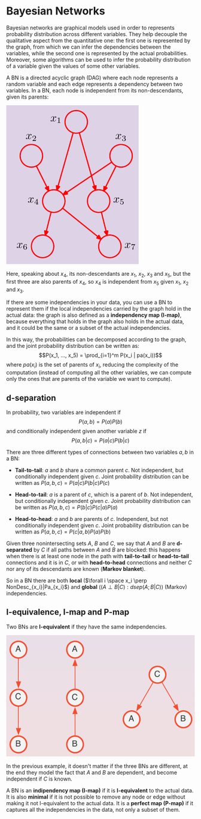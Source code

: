 # Bayesian Networks

Bayesian networks are graphical models used in order to represents probability distribution across different variables. They help decouple the qualitative aspect from the quantitative one: the first one is represented by the graph, from which we can infer the dependencies between the variables, while the second one is represented by the actual probabilities. Moreover, some algorithms can be used to infer the probability distribution of a variable given the values of some other variables.

A BN is a directed acyclic graph (DAG) where each node represents a random variable and each edge represents a dependency between two variables. In a BN, each node is independent from its non-descendants, given its parents:

![Alt text](assets/bn.png)

Here, speaking about $x_4$, its non-descendants are $x_1$, $x_2$, $x_3$ and $x_5$, but the first three are also parents of $x_4$, so $x_4$ is independent from $x_5$ given $x_1$, $x_2$ and $x_3$.

If there are some independencies in your data, you can use a BN to represent them if the local independencies carried by the graph hold in the actual data: the graph is also defined as a **independency map (I-map)**, because everything that holds in the graph also holds in the actual data, and it could be the same or a subset of the actual independencies.

In this way, the probabilities can be decomposed according to the graph, and the joint probability distribution can be written as: $$P(x_1, ..., x_5) = \prod_{i=1}^m P(x_i | pa(x_i))$$ where $pa(x_i)$ is the set of parents of $x_i$, reducing the complexity of the computation (instead of computing all the other variables, we can compute only the ones that are parents of the variable we want to compute).

## d-separation

In probability, two variables are independent if $$P(a, b) = P(a)P(b)$$ and conditionally independent given another variable $z$ if $$P(a,b|c) = P(a|c)P(b|c)$$

There are three different types of connections between two variables $a,b$ in a BN:

- **Tail-to-tail**: $a$ and $b$ share a common parent $c$. Not independent, but conditionally independent given $c$. Joint probability distribution can be written as $P(a,b,c) = P(a|c)P(b|c)P(c)$

- **Head-to-tail**: $a$ is a parent of $c$, which is a parent of $b$. Not independent, but conditionally independent given $c$. Joint probability distribution can be written as $P(a,b,c) = P(b|c)P(c|a)P(a)$

- **Head-to-head**: $a$ and $b$ are parents of $c$. Independent, but not conditionally independent given $c$. Joint probability distribution can be written as $P(a,b,c) = P(c|a,b)P(a)P(b)$ 

Given three nonintersecting sets $A$, $B$ and $C$, we say that $A$ and $B$ are **d-separated** by $C$ if all paths between $A$ and $B$ are blocked: this happens when there is at least one node in the path with **tail-to-tail** or **head-to-tail** connections and it is in $C$, or with **head-to-head** connections and neither $C$ nor any of its descendants are known (**Markov blanket**).

So in a BN there are both **local** ($\forall i \space x_i \perp NonDesc_{x_i}|Pa_{x_i}$) and **global** ($(A \perp B|C):dsep(A;B|C)$) (Markov) independencies.

## I-equivalence, I-map and P-map

Two BNs are **I-equivalent** if they have the same independencies.

![Alt text](assets/equivalence.png)

In the previous example, it doesn't matter if the three BNs are different, at the end they model the fact that $A$ and $B$ are dependent, and become independent if $C$ is known.

A BN is an **indipendency map (I-map)** if it is **I-equivalent** to the actual data. It is also **minimal** if it is not possible to remove any node or edge without making it not I-equivalent to the actual data. It is a **perfect map (P-map)** if it captures all the independencies in the data, not only a subset of them.